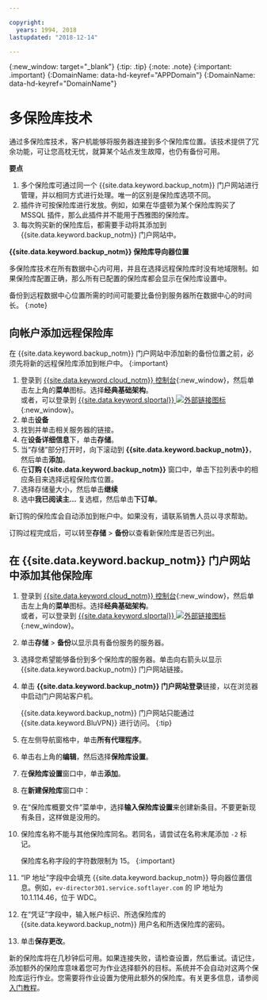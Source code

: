 ```yaml
---

copyright:
  years: 1994, 2018
lastupdated: "2018-12-14"

---
```

{:new_window: target="_blank"}
{:tip: .tip}
{:note: .note}
{:important: .important}
{:DomainName: data-hd-keyref="APPDomain"}
{:DomainName: data-hd-keyref="DomainName"}

# 多保险库技术

通过多保险库技术，客户机能够将服务器连接到多个保险库位置。该技术提供了冗余功能，可让您高枕无忧，就算某个站点发生故障，也仍有备份可用。

**要点**

1. 多个保险库可通过同一个 {{site.data.keyword.backup_notm}} 门户网站进行管理，并以相同方式进行处理。唯一的区别是保险库选项不同。
2. 插件许可按保险库进行发放。例如，如果在华盛顿为某个保险库购买了 MSSQL 插件，那么此插件并不能用于西雅图的保险库。
3. 每次购买新的保险库后，都需要手动将其添加到 {{site.data.keyword.backup_notm}} 门户网站中。



**{{site.data.keyword.backup_notm}} 保险库导向器位置**

多保险库技术在所有数据中心内可用，并且在选择远程保险库时没有地域限制。如果保险库配置正确，那么所有已配置的保险库都会显示在保险库设置中。

备份到远程数据中心位置所需的时间可能要比备份到服务器所在数据中心的时间长。
{:note}

## 向帐户添加远程保险库

在 {{site.data.keyword.backup_notm}} 门户网站中添加新的备份位置之前，必须先将新的远程保险库添加到帐户中。
{:important}

1. 登录到 [{{site.data.keyword.cloud_notm}} 控制台](https://{DomainName}){:new_window}，然后单击左上角的**菜单**图标。选择**经典基础架构**。<br/>
   或者，可以登录到 [{{site.data.keyword.slportal}} ![外部链接图标](../../icons/launch-glyph.svg "外部链接图标")](https://control.softlayer.com/){:new_window}。
2. 单击**设备**
3. 找到并单击相关服务器的链接。
4. 在**设备详细信息**下，单击**存储**。
5. 当“存储”部分打开时，向下滚动到 **{{site.data.keyword.backup_notm}}**，然后单击**添加**。
6. 在**订购 {{site.data.keyword.backup_notm}}** 窗口中，单击下拉列表中的相应条目来选择远程保险库位置。
7. 选择存储量大小，然后单击**继续**
8. 选中**我已阅读主...** 复选框，然后单击**下订单**。

新订购的保险库会自动添加到帐户中。如果没有，请联系销售人员以寻求帮助。

订购过程完成后，可以转至**存储** > **备份**以查看新保险库是否已列出。

## 在 {{site.data.keyword.backup_notm}} 门户网站中添加其他保险库

1. 登录到 [{{site.data.keyword.cloud_notm}} 控制台](https://{DomainName}){:new_window}，然后单击左上角的**菜单**图标。选择**经典基础架构**。<br/>
   或者，可以登录到 [{{site.data.keyword.slportal}} ![外部链接图标](../../icons/launch-glyph.svg "外部链接图标")](https://control.softlayer.com/){:new_window}。
2. 单击**存储** > **备份**以显示具有备份服务的服务器。
3. 选择您希望能够备份到多个保险库的服务器。单击向右箭头以显示 {{site.data.keyword.backup_notm}} 门户网站链接。
4. 单击 **{{site.data.keyword.backup_notm}} 门户网站登录**链接，以在浏览器中启动门户网站客户机。

   {{site.data.keyword.backup_notm}} 门户网站只能通过 {{site.data.keyword.BluVPN}} 进行访问。
   {:tip}
5. 在左侧导航窗格中，单击**所有代理程序**。
6. 单击右上角的**编辑**，然后选择**保险库设置**。
7. 在**保险库设置**窗口中，单击**添加**。
8. 在**新建保险库**窗口中：
  1. 在“保险库概要文件”菜单中，选择**输入保险库设置**来创建新条目。不要更新现有条目，这样做是没用的。
  2. 保险库名称不能与其他保险库同名。若同名，请尝试在名称末尾添加 `-2` 标记。<br/>

     保险库名称字段的字符数限制为 15。
     {:important}
  3. “IP 地址”字段中会填充 {{site.data.keyword.backup_notm}} 导向器位置信息。例如，`ev-director301.service.softlayer.com` 的 IP 地址为 10.1.114.46，位于 WDC。
  4. 在“凭证”字段中，输入帐户标识、所选保险库的 {{site.data.keyword.backup_notm}} 用户名和所选保险库的密码。
  5. 单击**保存更改**。

新的保险库将在几秒钟后可用。如果连接失败，请检查设置，然后重试。请记住，添加额外的保险库意味着您可为作业选择额外的目标。系统并不会自动对这两个保险库运行作业。您需要将作业设置为使用此额外的保险库。有关更多信息，请参阅[入门教程](index.html)。
